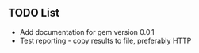 ## TODO List

* Add documentation for gem version 0.0.1
* Test reporting - copy results to file, preferably HTTP
